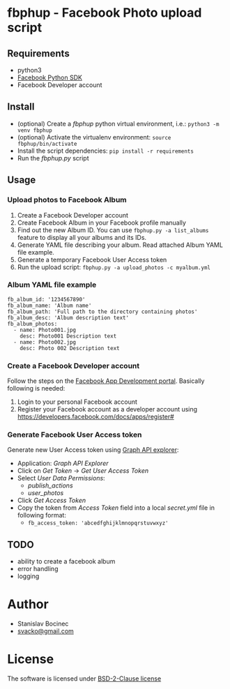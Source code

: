 # fbphup - Facebook Photo upload script

## Requirements

* python3
* [Facebook Python SDK](https://github.com/mobolic/facebook-sdk)
* Facebook Developer account

## Install

- (optional) Create a *fbphup* python virtual environment, i.e.: `python3 -m venv fbphup`
- (optional) Activate the virtualenv environment: `source fbphup/bin/activate`
- Install the script dependencies: `pip install -r requirements`
- Run the *fbphup.py* script

## Usage

### Upload photos to Facebook Album
1. Create a Facebook Developer account
2. Create Facebook Album in your Facebook profile manually
3. Find out the new Album ID. You can use `fbphup.py -a list_albums` feature to display all your albums and its IDs.
4. Generate YAML file describing your album. Read attached Album YAML file example.
5. Generate a temporary Facebook User Access token
6. Run the upload script: `fbphup.py -a upload_photos -c myalbum.yml`

### Album YAML file example
```
fb_album_id: '1234567890'
fb_album_name: 'Album name'
fb_album_path: 'Full path to the directory containing photos'
fb_album_desc: 'Album description text'
fb_album_photos:
  - name: Photo001.jpg
    desc: Photo001 Description text
  - name: Photo002.jpg
    desc: Photo 002 Description text
```
### Create a Facebook Developer account

Follow the steps on the [Facebook App Development portal](https://developers.facebook.com/docs/apps/register#developer-account). Basically following is needed:
1. Login to your personal Facebook account
2. Register your Facebook account as a developer account using https://developers.facebook.com/docs/apps/register#

### Generate Facebook User Access token

Generate new User Access token using [Graph API explorer](https://developers.facebook.com/tools/explorer):
- Application: *Graph API Explorer*
- Click on *Get Token* -> *Get User Access Token*
- Select *User Data Permissions*:
  - *publish_actions*
  - *user_photos*
- Click *Get Access Token*
- Copy the token from *Access Token* field into a local *secret.yml* file in following format:
  - `fb_access_token: 'abcedfghijklmnopqrstuvwxyz'`

## TODO
* ability to create a facebook album
* error handling
* logging

# Author

* Stanislav Bocinec
* svacko@gmail.com

# License

The software is licensed under [BSD-2-Clause license](https://opensource.org/licenses/BSD-2-Clause)

